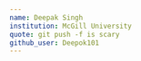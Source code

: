 ```yaml
---
name: Deepak Singh
institution: McGill University
quote: git push -f is scary
github_user: Deepok101
---
```


